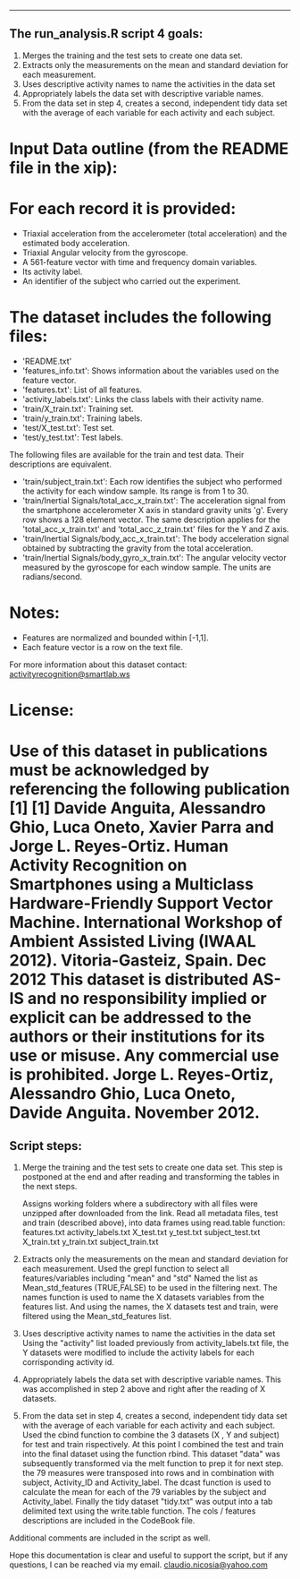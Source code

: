 
----------------------------------
The run_analysis.R script 4 goals:
----------------------------------
1. Merges the training and the test sets to create one data set.
2. Extracts only the measurements on the mean and standard deviation for each measurement.
3. Uses descriptive activity names to name the activities in the data set
4. Appropriately labels the data set with descriptive variable names.
5. From the data set in step 4, creates a second, independent tidy data set with the average of each variable for each activity and each subject.


Input Data outline (from the README file in the xip): 
===================================================================================

For each record it is provided:
======================================
- Triaxial acceleration from the accelerometer (total acceleration) and the estimated body acceleration.
- Triaxial Angular velocity from the gyroscope. 
- A 561-feature vector with time and frequency domain variables. 
- Its activity label. 
- An identifier of the subject who carried out the experiment.

The dataset includes the following files:
=========================================

- 'README.txt'
- 'features_info.txt': Shows information about the variables used on the feature vector.
- 'features.txt': List of all features.
- 'activity_labels.txt': Links the class labels with their activity name.
- 'train/X_train.txt': Training set.
- 'train/y_train.txt': Training labels.
- 'test/X_test.txt': Test set.
- 'test/y_test.txt': Test labels.

The following files are available for the train and test data. Their descriptions are equivalent. 

- 'train/subject_train.txt': Each row identifies the subject who performed the activity for each window sample. Its range is from 1 to 30. 
- 'train/Inertial Signals/total_acc_x_train.txt': The acceleration signal from the smartphone accelerometer X axis in standard gravity units 'g'. 
   Every row shows a 128 element vector. The same description applies for the 'total_acc_x_train.txt' and 'total_acc_z_train.txt' files for the Y and Z axis. 
- 'train/Inertial Signals/body_acc_x_train.txt': The body acceleration signal obtained by subtracting the gravity from the total acceleration. 
- 'train/Inertial Signals/body_gyro_x_train.txt': The angular velocity vector measured by the gyroscope for each window sample. The units are radians/second. 

Notes: 
======
- Features are normalized and bounded within [-1,1].
- Each feature vector is a row on the text file.

For more information about this dataset contact: activityrecognition@smartlab.ws

License:
========
Use of this dataset in publications must be acknowledged by referencing the following publication [1] 
[1] Davide Anguita, Alessandro Ghio, Luca Oneto, Xavier Parra and Jorge L. Reyes-Ortiz. Human Activity Recognition on Smartphones using a Multiclass Hardware-Friendly 
Support Vector Machine. International Workshop of Ambient Assisted Living (IWAAL 2012). Vitoria-Gasteiz, Spain. Dec 2012
This dataset is distributed AS-IS and no responsibility implied or explicit can be addressed to the authors or their institutions for its use or misuse. 
Any commercial use is prohibited.
Jorge L. Reyes-Ortiz, Alessandro Ghio, Luca Oneto, Davide Anguita. November 2012.
=======================================================================================================================================================================


Script steps:
------------------------------------------------------------------------------------------
1. Merge the training and the test sets to create one data set.
   This step is postponed at the end and after reading and transforming the tables in the next steps.
   
	Assigns working folders where a subdirectory with all files were unzipped after downloaded from the link.
	Read all metadata files, test and train (described above), into data frames using read.table function: 
		features.txt 
		activity_labels.txt	
		X_test.txt
		y_test.txt
		subject_test.txt
		X_train.txt
		y_train.txt
		subject_train.txt

2. Extracts only the measurements on the mean and standard deviation for each measurement.
	Used the grepl function to select all features/variables including "mean" and "std"
	Named the list as Mean_std_features (TRUE,FALSE) to be used in the filtering next.
	The names function is used to name the X datasets variables from the features list.
	And using the names, the X datasets test and train, were filtered using the Mean_std_features list.
	
3. Uses descriptive activity names to name the activities in the data set
	Using the "activity" list loaded previously from activity_labels.txt file, the Y datasets were modified 
    to include the activity labels for each corrisponding activity id.
		
4. Appropriately labels the data set with descriptive variable names.
	This was accomplished in step 2 above and right after the reading of X datasets.
	
5. From the data set in step 4, creates a second, independent tidy data set with the average of each variable for each activity and each subject.
    Used the cbind function to combine the 3 datasets (X , Y and subject) for test and train rispectively.
	At this point I combined the test and train into the final dataset using the function rbind.
	This dataset "data" was subsequently transformed via the melt function to prep it for next step. the 79 measures were transposed into rows and
	in combination with subject, Activity_ID and Activity_label. 
	The dcast function is used to calculate the mean for each of the 79 variables by the subject and Activity_label.
	Finally the tidy dataset "tidy.txt" was output into a tab delimited text using the write.table function.
    The cols / features descriptions are included in the CodeBook file.
	
Additional comments are included in the script as well.

Hope this documentation is clear and useful to support the script, but if any questions, I can be reached via my email.
claudio.nicosia@yahoo.com

	





